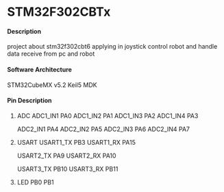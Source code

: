 # STM32F302CBTx

#### Description
project about stm32f302cbt6 applying in joystick control robot and handle data receive from pc and robot

#### Software Architecture
STM32CubeMX v5.2
Keil5 MDK

#### Pin Description

1. ADC
	ADC1_IN1  PA0
	ADC1_IN2  PA1
	ADC1_IN3  PA2
	ADC1_IN4  PA3
	
	ADC2_IN1  PA4
	ADC2_IN2  PA5
	ADC2_IN3  PA6
	ADC2_IN4  PA7
	
2. USART
	USART1_TX PB3
	USART1_RX PA15
	
	USART2_TX PA9
	USART2_RX PA10
	
	USART3_TX PB10
	USART3_RX PB11
	
3. LED
	PB0
	PB1